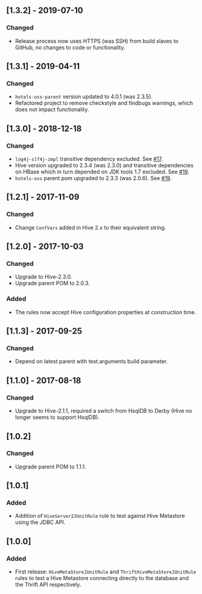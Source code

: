 ## [1.3.2] - 2019-07-10
### Changed
- Release process now uses HTTPS (was SSH) from build slaves to GitHub, no changes to code or functionality.

## [1.3.1] - 2019-04-11
### Changed
- `hotels-oss-parent` version updated to 4.0.1 (was 2.3.5).
- Refactored project to remove checkstyle and findbugs warnings, which does not impact functionality.

## [1.3.0] - 2018-12-18
### Changed
- `log4j-slf4j-impl` transitive dependency excluded. See [#17](https://github.com/HotelsDotCom/beeju/issues/17).
- Hive version upgraded to 2.3.4 (was 2.3.0) and transitive dependencies on HBase which in turn depended on JDK tools 1.7 excluded. See [#19](https://github.com/HotelsDotCom/beeju/issues/19).
- `hotels-oss` parent pom upgraded to 2.3.3 (was 2.0.6). See [#19](https://github.com/HotelsDotCom/beeju/issues/19).

## [1.2.1] - 2017-11-09
### Changed
- Change `ConfVars` added in Hive 2.x to their equivalent string.

## [1.2.0] - 2017-10-03
### Changed
- Upgrade to Hive-2.3.0.
- Upgrade parent POM to 2.0.3.

### Added
- The rules now accept Hive configuration properties at construction time.

## [1.1.3] - 2017-09-25
### Changed
- Depend on latest parent with test.arguments build parameter.

## [1.1.0] - 2017-08-18
### Changed
- Upgrade to Hive-2.1.1, required a switch from HsqlDB to Derby (Hive no longer seems to support HsqlDB).

## [1.0.2]
### Changed
- Upgrade parent POM to 1.1.1.

## [1.0.1]
### Added
- Addition of `HiveServer2JUnitRule` rule to test against Hive Metastore using the JDBC API.

## [1.0.0]
### Added
- First release: `HiveMetaStoreJUnitRule` and `ThriftHiveMetaStoreJUnitRule` rules to test a Hive Metastore connecting directly to the database and the Thrift API respectively.
